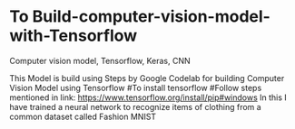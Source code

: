 # To Build-computer-vision-model-with-Tensorflow
Computer vision model, Tensorflow, Keras, CNN

This Model is build using Steps by Google Codelab for building Computer Vision Model using Tensorflow
#To install tensorflow
#Follow steps mentioned in link: https://www.tensorflow.org/install/pip#windows
In this I have trained a neural network to recognize items of clothing from a common dataset called Fashion MNIST
